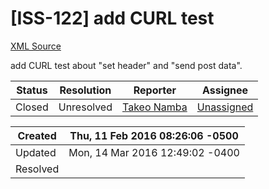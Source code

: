 # [ISS-122] add CURL test

[XML Source](../xml/ISS-122.xml)
<p><p>add CURL test about "set header" and "send post data".</p></p>





Status|Resolution|Reporter|Assignee
------|----------|--------|--------
Closed|Unresolved|[Takeo Namba](groovelab)|[Unassigned]($-1)





Created|Thu, 11 Feb 2016 08:26:06 -0500
-------|--------------
Updated|Mon, 14 Mar 2016 12:49:02 -0400
Resolved|




